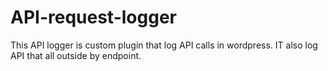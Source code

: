 # API-request-logger
This API logger is custom plugin that log API calls in wordpress. IT also log API that all outside by endpoint.
